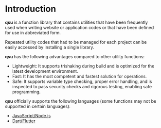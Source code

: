 # Introduction

**qsu** is a function library that contains utilities that have been frequently used when writing website or application codes or that have been defined for use in abbreviated form.

Repeated utility codes that had to be managed for each project can be easily accessed by installing a single library.

**qsu** has the following advantages compared to other utility functions:

- Lightweight: It supports trishaking during build and is optimized for the latest development environment.
- Fast: It has the most competent and fastest solution for operations.
- Safe: It supports variable type checking, proper error handling, and is inspected to pass security checks and rigorous testing, enabling safe programming.

**qsu** officially supports the following languages (some functions may not be supported in certain languages):

- [JavaScript/Node.js](/installation/javascript.md)
- [Dart/Flutter](/installation/dart.md)
